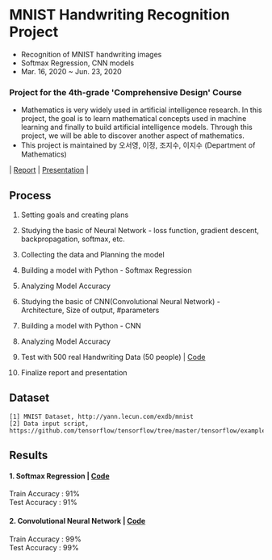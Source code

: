 # MNIST Handwriting Recognition Project
- Recognition of MNIST handwriting images
- Softmax Regression, CNN models
- Mar. 16, 2020 ~ Jun. 23, 2020

### Project for the 4th-grade 'Comprehensive Design' Course 
- Mathematics is very widely used in artificial intelligence research.
In this project, the goal is to learn mathematical concepts used in machine learning
and finally to build artificial intelligence models. 
Through this project, we will be able to discover another aspect of mathematics.  
- This project is maintained by 오서영, 이정, 조지수, 이지수 (Department of Mathematics)

| [Report](https://github.com/OH-Seoyoung/MNIST_Handwriting_Recognition_Project/blob/master/Project_final_report.pdf) | [Presentation](https://github.com/OH-Seoyoung/MNIST_Handwriting_Recognition_Project/blob/master/Project_final_presentaion.pdf) |

## Process
1. Setting goals and creating plans  

2. Studying the basic of Neural Network - loss function, gradient descent, backpropagation, softmax, etc.  

3. Collecting the data and Planning the model  

4. Building a model with Python - Softmax Regression  

5. Analyzing Model Accuracy  

6. Studying the basic of CNN(Convolutional Neural Network) - Architecture, Size of output, #parameters  

7. Building a model with Python - CNN  

8. Analyzing Model Accuracy  

9. Test with 500 real Handwriting Data (50 people) | [Code](https://github.com/OH-Seoyoung/MNIST_Handwriting_Recognition_Project/blob/master/CNN_Model_Test.ipynb)  

10. Finalize report and presentation  


## Dataset  
```
[1] MNIST Dataset, http://yann.lecun.com/exdb/mnist  
[2] Data input script, https://github.com/tensorflow/tensorflow/tree/master/tensorflow/examples/tutorials/mnist  
```

## Results
#### 1. Softmax Regression | [Code](https://github.com/OH-Seoyoung/MNIST_Handwriting_Recognition_Project/blob/master/1_Softmax_Regression_with_MNIST.ipynb)
Train Accuracy : 91%  
Test Accuracy : 91%  

#### 2. Convolutional Neural Network | [Code](https://github.com/OH-Seoyoung/MNIST_Handwriting_Recognition_Project/blob/master/2_CNN_with_MNIST.ipynb)
Train Accuracy : 99%  
Test Accuracy : 99%  
